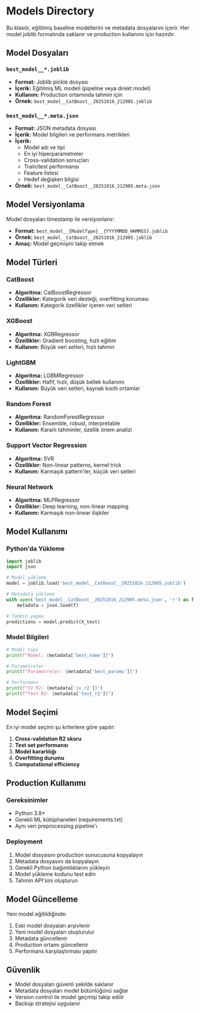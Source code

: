 # Models Directory

Bu klasör, eğitilmiş baseline modellerini ve metadata dosyalarını içerir. Her model joblib formatında saklanır ve production kullanımı için hazırdır.

## Model Dosyaları

### `best_model__*.joblib`
- **Format:** Joblib pickle dosyası
- **İçerik:** Eğitilmiş ML modeli (pipeline veya direkt model)
- **Kullanım:** Production ortamında tahmin için
- **Örnek:** `best_model__CatBoost__20251016_212905.joblib`

### `best_model__*.meta.json`
- **Format:** JSON metadata dosyası
- **İçerik:** Model bilgileri ve performans metrikleri
- **İçerik:**
  - Model adı ve tipi
  - En iyi hiperparametreler
  - Cross-validation sonuçları
  - Train/test performansı
  - Feature listesi
  - Hedef değişken bilgisi
- **Örnek:** `best_model__CatBoost__20251016_212905.meta.json`

## Model Versiyonlama

Model dosyaları timestamp ile versiyonlanır:
- **Format:** `best_model__{ModelType}__{YYYYMMDD_HHMMSS}.joblib`
- **Örnek:** `best_model__CatBoost__20251016_212905.joblib`
- **Amaç:** Model geçmişini takip etmek

## Model Türleri

### CatBoost
- **Algoritma:** CatBoostRegressor
- **Özellikler:** Kategorik veri desteği, overfitting koruması
- **Kullanım:** Kategorik özellikler içeren veri setleri

### XGBoost
- **Algoritma:** XGBRegressor
- **Özellikler:** Gradient boosting, hızlı eğitim
- **Kullanım:** Büyük veri setleri, hızlı tahmin

### LightGBM
- **Algoritma:** LGBMRegressor
- **Özellikler:** Hafif, hızlı, düşük bellek kullanımı
- **Kullanım:** Büyük veri setleri, kaynak kısıtlı ortamlar

### Random Forest
- **Algoritma:** RandomForestRegressor
- **Özellikler:** Ensemble, robust, interpretable
- **Kullanım:** Kararlı tahminler, özellik önem analizi

### Support Vector Regression
- **Algoritma:** SVR
- **Özellikler:** Non-linear patterns, kernel trick
- **Kullanım:** Karmaşık pattern'ler, küçük veri setleri

### Neural Network
- **Algoritma:** MLPRegressor
- **Özellikler:** Deep learning, non-linear mapping
- **Kullanım:** Karmaşık non-linear ilişkiler

## Model Kullanımı

### Python'da Yükleme
```python
import joblib
import json

# Model yükleme
model = joblib.load('best_model__CatBoost__20251016_212905.joblib')

# Metadata yükleme
with open('best_model__CatBoost__20251016_212905.meta.json', 'r') as f:
    metadata = json.load(f)

# Tahmin yapma
predictions = model.predict(X_test)
```

### Model Bilgileri
```python
# Model tipi
print(f"Model: {metadata['best_name']}")

# Parametreler
print(f"Parametreler: {metadata['best_params']}")

# Performans
print(f"CV R2: {metadata['cv_r2']}")
print(f"Test R2: {metadata['test_r2']}")
```

## Model Seçimi

En iyi model seçimi şu kriterlere göre yapılır:
1. **Cross-validation R2 skoru**
2. **Test set performansı**
3. **Model kararlılığı**
4. **Overfitting durumu**
5. **Computational efficiency**

## Production Kullanımı

### Gereksinimler
- Python 3.8+
- Gerekli ML kütüphaneleri (requirements.txt)
- Aynı veri preprocessing pipeline'ı

### Deployment
1. Model dosyasını production sunucusuna kopyalayın
2. Metadata dosyasını da kopyalayın
3. Gerekli Python bağımlılıklarını yükleyin
4. Model yükleme kodunu test edin
5. Tahmin API'sini oluşturun

## Model Güncelleme

Yeni model eğitildiğinde:
1. Eski model dosyaları arşivlenir
2. Yeni model dosyaları oluşturulur
3. Metadata güncellenir
4. Production ortamı güncellenir
5. Performans karşılaştırması yapılır

## Güvenlik

- Model dosyaları güvenli şekilde saklanır
- Metadata dosyaları model bütünlüğünü sağlar
- Version control ile model geçmişi takip edilir
- Backup stratejisi uygulanır
